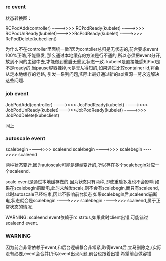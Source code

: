 ### rc event

状态转换图：

RCPodAdd(controller) ---->>>> RCPodReady(kubelet) ---->>>> RCPodUnReady(kubelet)--->>>RcPodReady(kubelet) ---->>>> RcPodDelete(kubeclient)

为什么不在controller里面统一做?因为contoller总归是无状态的,前台要求event 100%正确,不能重发,
那么通过本地缓存的方法是行不通的,所以必须把event分开,放到不同的主键中去,才能做到重启无重发,状态一致.
kubelet是直接能感知Pod是不是ready的,当pause容器挂掉,rc是无从得知的,如果通过比较container id,将会从走本地缓存的老路,
引发一系列问题,实际上最好通过新的api资源一劳永逸解决这些问题.

### job event

JobPodAdd(controller) ---->>>> JobPodReady(kubelet) ---->>>> JobPodUnReady(kubelet)--->>>JobPodReady(kubelet) ---->>>> JobPodDelete(kubeclient)

同上

### autoscale event

scalebegin ---->>>> scaleend
scalebegin ---->>>> scalebegin ---->>>> scaleend

两种状态变迁.因为autoscale可能是连续变迁的,所以存在多个scalebegin对应一个scaleend.

scale event是通过本地缓存做的,因为状态只有两种,即使重启多发也不会影响
如果在scalebegin前断电,此时未触发scale,则不会有scalebegin,而只有scaleend,此时autoscale已经结束,因此不影响前台状态
如果scalebegin后,scaleend前断电,状态就会是scalebegin ---->>>> scalebegin ---->>>> scaleend,属于正常状态的情况.

WARNING: scaleend event依赖于rc status,如果此时client出错,可能错过scaleend event.


### WARNING

因为前台非常依赖于event,和后台逻辑耦合非常紧,取得event后,立马删除之,(实际没有必要,event会合并)所以event出现问题,前台也跟着出错.希望前台做容错.
